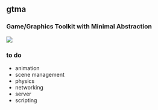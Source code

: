 <p align="center">
  <!--img src="logo.png"/-->
</p>
<h2>gtma</h2>
<h3>Game/Graphics Toolkit with Minimal Abstraction</h3>
<img src="demo.gif"/>
<br>
<h3>to do</h3>
 <ul>
  <li>animation</li>
  <li>scene management</li>
  <li>physics</li>
  <li>networking</li>
  <li>server</li>
  <li>scripting</li>
</ul> 
